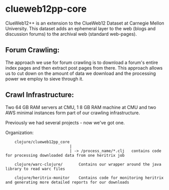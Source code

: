 clueweb12pp-core
================

ClueWeb12++ is an extension to the ClueWeb12 Dataset at Carnegie Mellon University. 
This dataset adds an ephemeral layer to the web (blogs and discussion forums) to the archival web (standard web-pages).

Forum Crawling:
---------------

The approach we use for forum crawling is to download a forum's entire index pages and then extract post pages from there.
This approach allows us to cut down on the amount of data we download and the processing power we employ to sieve through
it.

Crawl Infrastructure:
---------------------

Two 64 GB RAM servers at CMU, 1 8 GB RAM machine at CMU and two AWS minimal instances form part of our crawling infrastructure.



Previously we had several projects - now we've got one.

Organization:

        clojure/clueweb12pp_core
                                |
                                | -> /process_name/*.clj   contains code for processing downloaded data from one heritrix job
        
        clojure/warc-clojure/       Contains our wrapper around the java library to read warc files
        
        clojure/heritrix-monitor    Contains code for monitoring heritrix and generating more detailed reports for our downloads
        
        
